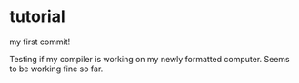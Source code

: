 # tutorial
my first commit!

Testing if my compiler is working on my newly formatted computer. Seems to be working fine so far.
